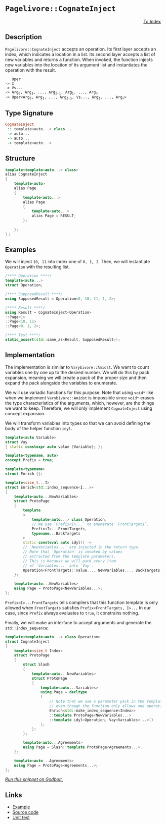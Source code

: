 <!-- Copyright 2024 Feng Mofan
SPDX-License-Identifier: Apache-2.0 -->

# `Pagelivore::CognateInject`

<p style='text-align: right;'><a href="../../../facilities/metafunctions.md#pagelivore-cognate-inject">To Index</a></p>

## Description

`Pagelivore::CognateInject` accepts an operation.
Its first layer accepts an index, which indicates a location in a list.
Its second layer accepts a list of new variables and returns a function.
When invoked, the function injects new variables into the location of its argument list and instantiates the operation with the result.

<pre><code>   Oper
-> I
-> Vs...
-> Arg<sub>0</sub>, Arg<sub>1</sub>, ..., Arg<sub>I-1</sub>, Arg<sub>I</sub>, ..., Arg<sub>n</sub>
-> Oper&lt;Arg<sub>0</sub>, Arg<sub>1</sub>, ..., Arg<sub>I-1</sub>, Vs..., Arg<sub>I</sub>, ..., Arg<sub>n</sub>&gt;</code></pre>

## Type Signature

```Haskell
CognateInject
 :: template<auto...> class...
 -> auto...
 -> auto...
 -> template<auto...>
```

## Structure

```C++
template<template<auto...> class>
alias CognateInject
{
    template<auto>
    alias Page
    {
        template<auto...>
        alias Page
        { 
            template<auto...>
            alias Page = RESULT;
        };
        
    };
}；
```

## Examples

We will inject `10, 11` into index one of `0, 1, 2`. Then, we will instantiate `Operation` with the resulting list.

```C++
/**** Operation ****/
template<auto...>
struct Operation;

/**** SupposedResult ****/
using SupposedResult = Operation<0, 10, 11, 1, 2>;

/**** Result ****/
using Result = CognateInject<Operation>
::Page<1>
::Page<10, 11>
::Page<0, 1, 2>;

/**** Test ****/
static_assert(std::same_as<Result, SupposedResult>);
```

## Implementation

The implementation is similar to `Varybivore::Amidst`.
We want to count variables one by one up to the desired number.
We will do this by pack expansion, meaning we will create a pack of the proper size and then expand the pack alongside the variables to enumerate.

We will use variadic functions for this purpose.
Note that using `void*` like when we implement `Varybivore::Amidst` is impossible since `void*` erases the type characteristics of the arguments, which, however, are the things we want to keep.
Therefore, we will only implement `CognateInject` using concept expansion.

We will transform variables into types so that we can avoid defining the body of the helper function `idyl`.

```C++
template<auto Variable>
struct Vay
{ static constexpr auto value {Variable}; };
```

```C++
template<typename, auto>
concept Prefix = true;

template<typename>
struct Enrich {};

template<size_t...I>
struct Enrich<std::index_sequence<I...>>
{
    template<auto...NewVariables>
    struct ProtoPage
    { 
        template
        <
            template<auto...> class Operation,
            // We use `Prefix<I>...` to enumerate `FrontTargets`.
            Prefix<I>...FrontTargets,
            typename...BackTargets
        >
        static consteval auto idyl() ->
        // `NewVariables...` are injected in the return type.
        // Note that `Operation` is invoked by values
        // extracted from the template parameters.
        // This is because we will pack every item
        // of `Variables...` into `Vay`.
        Operation<FrontTargets::value..., NewVariables..., BackTargets::value...>;
    };

    template<auto...NewVariables>
    using Page = ProtoPage<NewVariables...>;
};
```

`Prefix<I>...FrontTargets` tells compilers that this function template is only allowed when `FrontTargets` satisfies `Prefix<FrontTargets, I>...`
In our case, since `Prefix` always evaluates to `true`, it constrains nothing.

Finally, we will make an interface to accept arguments and generate the `std::index_sequence`:

```C++
template<template<auto...> class Operation>
struct CognateInject
{
    template<size_t Index>
    struct ProtoPage
    {
        struct Slash
        {
            template<auto...NewVariables>
            struct ProtoPage
            {
                template<auto...Variables>
                using Page = decltype
                (
                    // Note that we use a parameter pack in the template head
                    // even though the function only allows one operation.
                    Enrich<std::make_index_sequence<Index>>
                    ::template ProtoPage<NewVariables...>
                    ::template idyl<Operation, Vay<Variables>...>()
                );
            };
        };

        template<auto...Agreements>
        using Page = Slash::template ProtoPage<Agreements...>;
    };

    template<auto...Agreements>
    using Page = ProtoPage<Agreements...>;
};
```

[*Run this snippet on Godbolt.*](https://godbolt.org/#z:OYLghAFBqd5QCxAYwPYBMCmBRdBLAF1QCcAaPECAMzwBtMA7AQwFtMQByARg9KtQYEAysib0QXACx8BBAKoBnTAAUAHpwAMvAFYTStJg1DIApACYAQuYukl9ZATwDKjdAGFUtAK4sGIAKwAzKSuADJ4DJgAcj4ARpjEEhrBAA6oCoRODB7evgGp6ZkC4ZExLPGJXMm2mPaOAkIETMQEOT5%2BQTV1WY3NBCXRcQlJwQpNLW15nWN9A2UVIwCUtqhexMjsHAD0AFR7%2BweHRztbJhoAgrv7ANQAIpgprozIeJgK1wenF1fHv4df5zOgLMgQiyG8WGuJkCbi8jlohAAntDsEDzKCGOCvJDoW5kGN0FgqCi0d8DtcAGpMREffYAgiYFgpAwM3FMOGoSnNPBMWL0EkXMbELwOLnIi4mADsFmuM0cyGuaAYY0wqhSxGu7KI1wAbmIvJgodKqcQeXzMFLbtCZZbraTLuTlMRMDRVLS9vTGcymKyYQREY9mGxSJqOQLzkqNikCNcnS68G7obdrgRhRbAlYJWS/jnPkCfjtrgBJJn0NiCH1Zd0nfO5us1rMOm7YBim5AIaue0s%2B9Nuf2B1jp1GC1MimMttsdqVWSVWjP2hnd31uDIAL0wAH0CAA6XdF8NCsfXCd4du4gkgEARLCqDdKACOBsxvaLu%2B3JMCw8B0qB1z/Ka9Fley1VA3yiTAAHcTTNegFHDf9ZVHUUnVQIhlCYYALQuBDpyhbCEP/RdvVZfCCKhGFfzIgiiKAtkOTfFFFQMBR3gAeUeYhKwEUhKKo/8ti2a4AHVDS8JQoQANg0ONXVxfdPwYqSU05RgfASHtJI0AAxYhZAAFWaTCCDgqT31IvjY2dWSYXk7A3x0/TDMwYyePMvj%2B0YQc3wsJhkAAawM4gjLgtz/3gqi5VPRUBBVPVaFDbU8HQRFaAgRZrgAWnCsiBM08CoO5XlYMUjRNWda4Im0TAHEwdAKoYFMEENZ0CDWBqPLM84%2BNyqJUMNAgEB9TT2PU%2BoGBMJS8HeCIdVQPzauuWIaTig0Qq6qjctVVNfIZOqqF0lhGv6wCNJSZpBwZYgFE67rBL0hApoq954lEMTDQg966His7/OuTAdQSGlCEZXiCNy1AqE06CireEr6u1CaNCpZFTNBhCRs4sbcQcwRAuCy8VswN8Q3y6HzWu3cQx8/y8echQCf1Indw/TN1r/W150bBCaJ7OiiDAyCydg7LrjEiJgFjDDDSTSzUNQdDMNxUnCvJhjPztCVZw1wFsz2a4PGAZgGSLBgqtFPMLh55creA%2Bjmc/JimBY64Ma48b1ZHYVRQNo3MBNs2CDRH9zJt888HXLdiwYG8RcPZDdLQqXQenNH/zjmMhGYhBU/Z4O2Ys0OYRAgWCtNGG4I9/O%2BPT2XE8V0KyJThuC5O5di93IW3hFiz/zFoxJcw8jkywcEPJziyIHHnu/x6vrGqGj7RfEphrjOzi2Eu1ffL8%2BqjoApdDSaph0Cn6fNoB9qEFWYAOwGw0qC8TExuuARaBpMRaFQCD3gEQ1UA4t2N1p58RPGeGEF4QAsCYPNDc15VR3kwI%2BZ4L5o6qg/F%2BYBfFLw21rvLJOMJlZl1VvbDBmCyLYNboaJKKVcSuzGiGZGuJO4VzsiQtKp8yKLG1sAjmrM%2BK8PtO5ShfNQK7nOMAZ0jJGDGW7r3DI/cFbS0CMmTOTskAgBwShOuvZxGSPLMZNWqJOb5wEVzQiwii5223LozAUjBAsNBn3CWiih64MUbiGxdiDEkO1qYnWTZ6welrM2VQrBmSGgtgEwJAI0QgjBBCJReIBBRhkZXYJes6FVkiYXNw7d3yVxrpkgQvjdaFiEF4FIaQlDoAAEpvC8LQGMkSnHXHKZU9ItU6kKAaTGGWRT3ZuA0CGKowyuDDJDGYFm9oCzXC6T0zsQIWlzMaa4n2PZ/bVUDjCfp4ZLzuJhFwXZIB9luBGdcLghzK57PwYM8Z1xJnq2Mekwsek3hNLpECSKyANxOyUC0CAECFCDh%2BRXNwyyCAhjaVUzp9TGkoi4RmDgyxaCcH8LwPwHAtCkFQJwNw1hrCylWOsaWIIeCkAIJoJFyw/IBEkNuDQAAOMwZgACcLKuD%2BEZQyrgkpJTSBRRwSQvAWBJCGRirFOKOC8HpkMilmKkWkDgLAGAiAQCrAICkOE5BKBoCZHQBIURBycFUAyiSGUJKSGuMAZACopDbjMLwWqhASBJT0PwQQIgxDsCkDIQQigVDqHlaQXQYyIKcRSJwHgyLUXospdizgrE4SapjBDa4JqzUWqtTa85dKzDXAgB4PV9ANToi4IsXgcqtDLAgEgXVKR9VkAoBAOtDaQDACkGYPgdBLr0wgLEONsQIjNERJG3gg7mDEERKxWIAdR2kF1fo1iDA35xqwLELwwBcm0FoPTbgvAsBQKMOIIN%2BBnQODwADXdWLVTVThJsMlEQGQCqxQiWInFJ0eCwHG1MeARV7tIADYgsQOn3EPcABERhKXLCoAYYACgKSvAgiNDFZL3XCFEOIH1aH/VqDjSG/QhhjD4ssPoPAsR6aQGWP/Mau6MoEiTKYSw1gzASsA6aLAFG0pdE2VkFw0dJh%2BDGWECIgxyjDDGVUoo2RPDtD0JJsacwhiVG4%2Beho4xWgybyGMuwPG1OzBE/McTth1MCb0DMFoimxOVGWAoIlGwJDRo4Gi0g4reCSrTaa81lrrW2tzfm3AzqS2kvLeSqDywj5YESFxmlkhAjbhZYEPlGhJBmEkFJDQ/gJIsv0JwIVpARWBC4NuCSXAJIMpZdyiS/hJAcoSxJFzcbJXSpALKqDiqVU1rVUmrVTaW3FsNWwTgzQWA6klBlFe4JCPnJZduIr178BEHY262QnrMPSGw0oXDQbdCdrDUwCNe7HPOdc/GjgiaNVwhfpDdNXnHb9y4DNub%2BbC31uLVCEEZgQuVoVZ1vrCRtXNtQEW4Yk2jAPZGTQRpCRe39qDeO4dc74eTunbO/9C7pFLpXSezA67N0f13WSg9hHj1YtPTxy9cab3IDvXOx9tQ42vvfYiT9mwsU/r/WSwDwGlCgeJ%2BLNrMGMLwcQ8hudaHVvevW7IHDgasU7YI5BxjVgSOvs41R6MWRaP0eUUr5jrGEjsbePAGztRdN%2BAgK4UzQno6WYWBJwoY0rekHk1kW3RmdOqYYL0CYmnBMqbGt7/oBmlNmZM770P%2BnSgh7LSsNY9mY8CuO41zgHmM2WtBxLB7s36X%2BYWyQd7hWvthdIBF4YXGBV5YKzN5Lkp/Ast5YEFLaWasNaDU12wLXQvyurR1pA6rk0A7%2B8QAbmxhuZpYAoHUCodRZ6AmMR1eeltjPFxhyXvr5CbdlzoEAwQ9sHajTlpzsa28Ju6ym674/J/T9nz2MYz2gevYSAXwIRfu%2BKtrQ/htg/P/FpAFPypG4M%2BLKG4c%2BBAG4qgFqXaUOV0lAsOWKSOI6/6CBKOmyc66OggmOiBpOOOG6W6O6c6ROR6rO%2B6eAZ6jgFOQaVONO/6dOz6vAjOw6LO36poHOvAXOIGjIfOkGb%2BgucGCGkEou/6K%2BXqEgUufqm%2BeGO%2BCuRGTGKuZGau2KGuMUnAWwF4uulgLGbmbGSURulG/uvGFu/G4e1u6AbuymLuAgTuFhDAZhZmpunugeTuHuAe6mth2mYeuQfu5mQeUeVmDmsexK/hiex%2BEqKeEBlqE%2BU%2BuoN%2BDId%2BEAAWi2BeZaFaxepeUWjmleIArK24gQgQ/gnKNWGgyQiWZWreoRUqHerW3e1KIAkg/g8WPKkoRRDKkg7KXATKZg9WAqgQIRbmnAKR1Rh%2BDqZRfRFR32iwywgGGQzgkgQAA%3D%3D%3D)

## Links

- [Example](../../../code/facilities/metafunctions/pagelivore/cognate_inject/implementation.hpp)
- [Source code](../../../../conceptrodon/descend/pagelivore/cognate_inject.hpp)
- [Unit test](../../../../tests/unit/metafunctions/pagelivore/cognate_inject.test.hpp)
